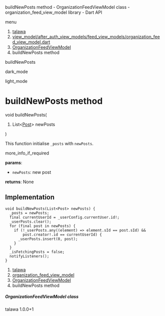 




buildNewPosts method - OrganizationFeedViewModel class - organization\_feed\_view\_model library - Dart API







menu

1. [talawa](../../index.html)
2. [view\_model/after\_auth\_view\_models/feed\_view\_models/organization\_feed\_view\_model.dart](../../view_model_after_auth_view_models_feed_view_models_organization_feed_view_model/view_model_after_auth_view_models_feed_view_models_organization_feed_view_model-library.html)
3. [OrganizationFeedViewModel](../../view_model_after_auth_view_models_feed_view_models_organization_feed_view_model/OrganizationFeedViewModel-class.html)
4. buildNewPosts method

buildNewPosts


dark\_mode

light\_mode




# buildNewPosts method


void
buildNewPosts(

1. List<[Post](../../models_post_post_model/Post-class.html)> newPosts

)

This function initialise `_posts` with `newPosts`.

more\_info\_if\_required

**params**:

* `newPosts`: new post

**returns**:
None


## Implementation

```
void buildNewPosts(List<Post> newPosts) {
  _posts = newPosts;
  final currentUserId = _userConfig.currentUser.id!;
  _userPosts.clear();
  for (final post in newPosts) {
    if (!_userPosts.any((element) => element.sId == post.sId) &&
        post.creator!.id == currentUserId) {
      _userPosts.insert(0, post);
    }
  }
  _isFetchingPosts = false;
  notifyListeners();
}
```

 


1. [talawa](../../index.html)
2. [organization\_feed\_view\_model](../../view_model_after_auth_view_models_feed_view_models_organization_feed_view_model/view_model_after_auth_view_models_feed_view_models_organization_feed_view_model-library.html)
3. [OrganizationFeedViewModel](../../view_model_after_auth_view_models_feed_view_models_organization_feed_view_model/OrganizationFeedViewModel-class.html)
4. buildNewPosts method

##### OrganizationFeedViewModel class





talawa
1.0.0+1






